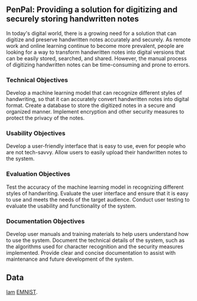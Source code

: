 ## PenPal: Providing a solution for digitizing and securely storing handwritten notes

In today's digital world, there is a growing need for a solution that can digitize and preserve handwritten notes accurately and securely. As remote work and online learning continue to become more prevalent, people are looking for a way to transform handwritten notes into digital versions that can be easily stored, searched, and shared. However, the manual process of digitizing handwritten notes can be time-consuming and prone to errors.

### Technical Objectives
Develop a machine learning model that can recognize different styles of handwriting, so that it can accurately convert handwritten notes into digital format.
Create a database to store the digitized notes in a secure and organized manner.
Implement encryption and other security measures to protect the privacy of the notes.

### Usability Objectives
Develop a user-friendly interface that is easy to use, even for people who are not tech-savvy.
Allow users to easily upload their handwritten notes to the system.

### Evaluation Objectives
Test the accuracy of the machine learning model in recognizing different styles of handwriting.
Evaluate the user interface and ensure that it is easy to use and meets the needs of the target audience.
Conduct user testing to evaluate the usability and functionality of the system.

### Documentation Objectives
Develop user manuals and training materials to help users understand how to use the system.
Document the technical details of the system, such as the algorithms used for character recognition and the security measures implemented.
Provide clear and concise documentation to assist with maintenance and future development of the system.

## Data 
[Iam](https://fki.tic.heia-fr.ch/databases/download-the-iam-handwriting-database) 
[EMNIST](https://www.nist.gov/itl/products-and-services/emnist-dataset).


